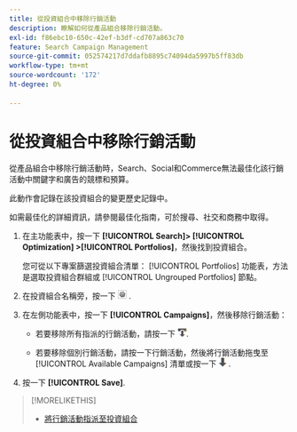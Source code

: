 ```yaml
---
title: 從投資組合中移除行銷活動
description: 瞭解如何從產品組合移除行銷活動。
exl-id: f86ebc10-650c-42ef-b3df-cd707a863c70
feature: Search Campaign Management
source-git-commit: 052574217d7ddafb8895c74094da5997b5ff83db
workflow-type: tm+mt
source-wordcount: '172'
ht-degree: 0%

---
```


# 從投資組合中移除行銷活動

從產品組合中移除行銷活動時，Search、Social和Commerce無法最佳化該行銷活動中關鍵字和廣告的競標和預算。

此動作會記錄在該投資組合的變更歷史記錄中。

如需最佳化的詳細資訊，請參閱最佳化指南，可於搜尋、社交和商務中取得。

1. 在主功能表中，按一下 **[!UICONTROL Search]> [!UICONTROL Optimization] >[!UICONTROL Portfolios]**，然後找到投資組合。

   您可從以下專案篩選投資組合清單： [!UICONTROL Portfolios] 功能表，方法是選取投資組合群組或 [!UICONTROL Ungrouped Portfolios] 節點。

1. 在投資組合名稱旁，按一下 ![檢視/編輯設定按鈕](/help/search-social-commerce/assets/settings.png "檢視/編輯設定按鈕") .

1. 在左側功能表中，按一下 **[!UICONTROL Campaigns]**，然後移除行銷活動：

   * 若要移除所有指派的行銷活動，請按一下 ![從投資組合中移除所有行銷活動](/help/search-social-commerce/assets/arrow-remove-all.png "從投資組合中移除所有行銷活動").

   * 若要移除個別行銷活動，請按一下行銷活動，然後將行銷活動拖曳至 [!UICONTROL Available Campaigns] 清單或按一下 ![從投資組合中移除行銷活動](/help/search-social-commerce/assets/arrow-remove.png "從投資組合中移除行銷活動") .

1. 按一下 **[!UICONTROL Save]**.

>[!MORELIKETHIS]
>
>* [將行銷活動指派至投資組合](/help/search-social-commerce/campaign-management/campaign-assign-to-portfolio.md)
